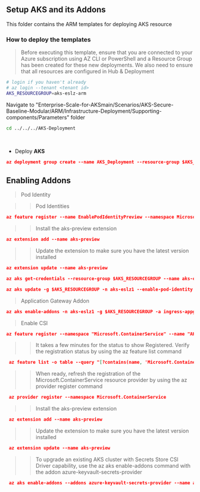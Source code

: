 ## Setup AKS and its Addons

This folder contains the ARM templates for deploying AKS resource

### How to deploy the templates
>Before executing this template, ensure that you are connected to your Azure subscription using AZ CLI or PowerShell and a Resource Group has been created for these new deployments. 
> We also need to ensure that all resources are configured in Hub & Deployment

```bash
# login if you haven't already
# az login --tenant <tenant id>
AKS_RESOURCEGROUP=aks-eslz-arm
```


Navigate to "Enterprise-Scale-for-AKSmain/Scenarios/AKS-Secure-Baseline-Modular/ARM/Infrastructure-Deployment/Supporting-components/Parameters" folder
```bash
cd ../../../AKS-Deployment
```

<br/>

* Deploy **AKS**
```json
az deployment group create --name AKS_Deployment --resource-group $AKS_RESOURCEGROUP --template-file aks-eslz-aks.template.json --parameters @aks-eslz-aks.parameters.json
```
## Enabling Addons
 > Pod Identity

>> Pod Identities
```json
az feature register --name EnablePodIdentityPreview --namespace Microsoft.ContainerService
```
>> Install the aks-preview extension
```json
az extension add --name aks-preview
```

>> Update the extension to make sure you have the latest version installed
```json
az extension update --name aks-preview
```

```json
az aks get-credentials --resource-group $AKS_RESOURCEGROUP --name aks-eslz1
```

```json
az aks update -g $AKS_RESOURCEGROUP -n aks-eslz1 --enable-pod-identity
```
> Application Gateway Addon
```json
az aks enable-addons -n aks-eslz1 -g $AKS_RESOURCEGROUP -a ingress-appgw --appgw-id $(az network application-gateway show -n app_gateway -g $AKS_RESOURCEGROUP -o tsv --query "id")
```

> Enable CSI

```json
az feature register --namespace "Microsoft.ContainerService" --name "AKS-AzureKeyVaultSecretsProvider"
```
>> It takes a few minutes for the status to show Registered. Verify the registration status by using the az feature list command
```json
 az feature list -o table --query "[?contains(name, 'Microsoft.ContainerService/AKS-AzureKeyVaultSecretsProvider')].{Name:name,State:properties.state}"
 ```
>> When ready, refresh the registration of the Microsoft.ContainerService resource provider by using the az provider register command
```json
 az provider register --namespace Microsoft.ContainerService
```

>> Install the aks-preview extension
```json
 az extension add --name aks-preview
```
>> Update the extension to make sure you have the latest version installed
```json
 az extension update --name aks-preview
```

>> To upgrade an existing AKS cluster with Secrets Store CSI Driver capability, use the az aks enable-addons command with the addon azure-keyvault-secrets-provider
```json
 az aks enable-addons --addons azure-keyvault-secrets-provider --name aks-eslz1 --resource-group $AKS_RESOURCEGROUP
```
